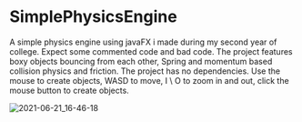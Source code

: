 # SimplePhysicsEngine

A simple physics engine using javaFX i made during my second year of college. Expect some commented code and bad code. The project features boxy objects bouncing from each other, Spring and momentum based collision physics and friction. The project has no dependencies. Use the mouse to create objects, WASD to move, I \ O to zoom in and out, click the mouse button to create objects.

![2021-06-21_16-46-18](https://user-images.githubusercontent.com/16742856/122778566-c9b61900-d2b5-11eb-96fa-2f6089a0d7b1.gif)
